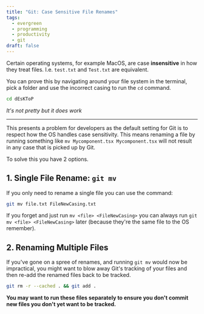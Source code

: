 ```yaml
---
title: "Git: Case Sensitive File Renames"
tags:
  - evergreen
  - programming
  - productivity
  - git
draft: false
---
```

Certain operating systems, for example MacOS, are case **insensitive** in how they treat files. I.e. `test.txt` and `Test.txt` are equivalent. 

You can prove this by navigating around your file system in the terminal, pick a folder and use the incorrect casing to run the `cd` command.

```bash
cd dEsKToP
```
*It's not pretty but it does work*

---- 

This presents a problem for developers as the default setting for Git is to respect how the OS handles case sensitivity. This means renaming a file by running something like `mv Mycomponent.tsx Mycomponent.tsx` will not result in any case that is picked up by Git. 

To solve this you have 2 options.

## 1. Single File Rename: `git mv`

If you only need to rename a single file you can use the command:

```bash
git mv file.txt FileNewCasing.txt
```

If you forget and just run `mv <file> <FileNewCasing>` you can always run `git mv <file> <FileNewCasing>` later (because they're the same file to the OS remember).


## 2. Renaming Multiple Files

If you've gone on a spree of renames, and running `git mv` would now be impractical, you might want to blow away Git's tracking of your files and then re-add the renamed files back to be tracked.

```bash
git rm -r --cached . && git add .
```

**You may want to run these files separately to ensure you don't commit new files you don't yet want to be tracked.**
